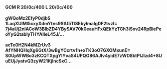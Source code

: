 #### GCM R 20/0c/400 L 20/0c/400
**gWQoMz2EfyP0djbS**<br/>**1LaqXUlMl5cxyXdmYtns9StU5TtSEbylmaIgDF2tvzI=**<br/>**7j4aUj2nlACoW3BIbZD4YBySAV70k0eauHFxQEkYzTGh3iSov24RpBiePeoYyG2tabIyTHYAIIeL45J/...**<br/><br/>
**acTe0H2N4kMZrUv3**<br/>**AfYNHQHqXg6GtX/3wBgYCcrtv1h+xTK3oO7GXOMxunE=**<br/>**S0UpWWBo3zKCQTXygYlYvaS4UPQO86AJlv4yidE7zWD8ktPIJIzd4+8UuEUjJyatvQ3zyW21KjIncSxC...**